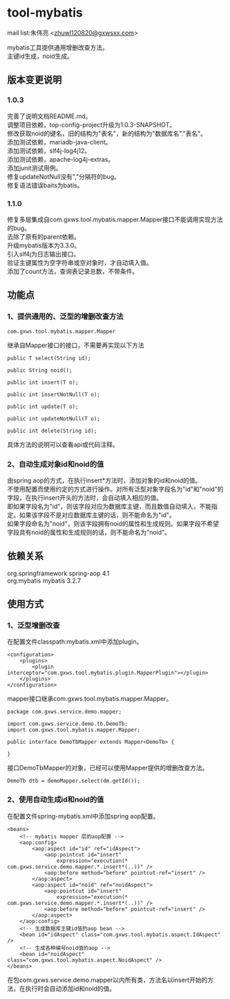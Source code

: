 tool-mybatis
============

mail list:朱伟亮 \<zhuwl120820@gxwsxx.com>

mybatis工具提供通用增删改查方法。<br>
主键id生成，noid生成。<br>

版本变更说明
---
### 1.0.3
完善了说明文档README.md。<br>
调整项目依赖，top-config-project升级为1.0.3-SNAPSHOT。<br>
修改获取noid的键名，旧的结构为"表名"，新的结构为"数据库名"."表名"。<br>
添加测试依赖，mariadb-java-client。<br>
添加测试依赖，slf4j-log4j12。<br>
添加测试依赖，apache-log4j-extras。<br>
添加junit测试用例。<br>
修复updateNotNull没有","分隔符的bug。<br>
修复语法错误baits为batis。

### 1.1.0
修复多层集成自com.gxws.tool.mybatis.mapper.Mapper接口不能调用实现方法的bug。<br>
去除了原有的parent依赖。<br>
升级mybatis版本为3.3.0。<br>
引入slf4j为日志输出接口。<br>
验证主键属性为空字符串或空对象时，才自动填入值。<br>
添加了count方法，查询表记录总数，不带条件。<br>

功能点
---
### 1、提供通用的、泛型的增删改查方法

	com.gxws.tool.mybatis.mapper.Mapper
	
继承自Mapper<T>接口的接口，不需要再实现以下方法

	public T select(String id);

	public String noid();

	public int insert(T o);

	public int insertNotNull(T o);

	public int update(T o);

	public int updateNotNull(T o);

	public int delete(String id);

具体方法的说明可以查看api或代码注释。

### 2、自动生成对象id和noid的值
由spring aop的方式，在执行insert*方法时，添加对象的id和noid的值。<br>
不使用配置而使用约定的方式进行操作。对所有泛型对象字段名为"id"和"noid"的字段，在执行insert开头的方法时，会自动填入相应的值。<br>
即如果字段名为"id"，则该字段对应为数据库主键，而且数值自动填入，不能指定。如果该字段不是对应数据库主键的话，则不能命名为"id"。<br>
如果字段命名为"noid"，则该字段拥有noid的属性和生成规则。如果字段不希望字段具有noid的属性和生成规则的话，则不能命名为"noid"。


依赖关系
---
org.springframework spring-aop 4.1<br>
org.mybatis mybatis 3.2.7<br>

使用方式
---
### 1、泛型增删改查
在配置文件classpath:mybatis.xml中添加plugin。

	<configuration>
		<plugins>
			<plugin interceptor="com.gxws.tool.mybatis.plugin.MapperPlugin"></plugin>
		</plugins>
	</configuration>

mapper接口继承com.gxws.tool.mybatis.mapper.Mapper。

	package com.gxws.service.demo.mapper;

	import com.gxws.service.demo.tb.DemoTb;
	import com.gxws.tool.mybatis.mapper.Mapper;
	
	public interface DemoTbMapper extends Mapper<DemoTb> {
	
	}
	
接口DemoTbMapper的对象，已经可以使用Mapper<DemoTb>提供的增删改查方法。

	DemoTb dtb = demoMapper.select(dm.getId());
	
### 2、使用自动生成id和noid的值
在配置文件spring-mybatis.xml中添加spring aop配置。

	<beans>
		<!-- mybatis mapper 层的aop配置 -->
		<aop:config>
			<aop:aspect id="id" ref="idAspect">
				<aop:pointcut id="insert"
					expression="execution(* com.gxws.service.demo.mapper.*.insert*(..))" />
				<aop:before method="before" pointcut-ref="insert" />
			</aop:aspect>
			<aop:aspect id="noid" ref="noidAspect">
				<aop:pointcut id="insert"
					expression="execution(* com.gxws.service.demo.mapper.*.insert*(..))" />
				<aop:before method="before" pointcut-ref="insert" />
			</aop:aspect>
		</aop:config>
		<!-- 生成数据库主键id值的aop bean -->
		<bean id="idAspect" class="com.gxws.tool.mybatis.aspect.IdAspect" />
		<!-- 生成各种编号noid值的aop -->
		<bean id="noidAspect" class="com.gxws.tool.mybatis.aspect.NoidAspect" />
	</beans>

在包com.gxws.service.demo.mapper以内所有类，方法名以insert开始的方法，在执行时会自动添加id和noid的值。


